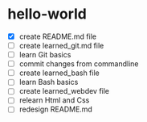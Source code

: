 # hello-world


- [x] create README.md file
- [ ] create learned_git.md file
- [ ] learn  Git basics
- [ ] commit changes from commandline
- [ ] create learned_bash file
- [ ] learn  Bash basics
- [ ] create learned_webdev file
- [ ] relearn Html and Css
- [ ] redesign README.md

